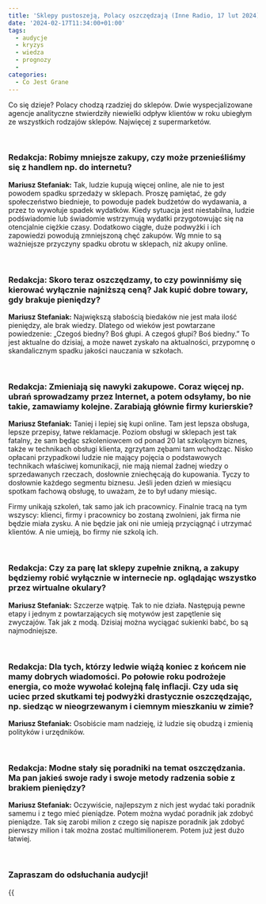 ```yaml
---
title: 'Sklepy pustoszeją, Polacy oszczędzają (Inne Radio, 17 lut 2024)'
date: '2024-02-17T11:34:00+01:00'
tags:
  - audycje
  - kryzys
  - wiedza
  - prognozy
  - 
categories:
  - Co Jest Grane
---
```

Co się dzieje? Polacy chodzą rzadziej do sklepów. Dwie wyspecjalizowane agencje analityczne stwierdziły niewielki odpływ klientów w roku ubiegłym ze wszystkich rodzajów sklepów. Najwięcej z supermarketów.

<br>
 
### Redakcja: Robimy mniejsze zakupy, czy może przenieśliśmy się z handlem np. do internetu?

**Mariusz Stefaniak:**  Tak, ludzie kupują więcej online, ale nie to jest powodem spadku sprzedaży w sklepach. Proszę pamiętać, że gdy społeczeństwo biednieje, to powoduje  padek budżetów do wydawania, a przez to wywołuje spadek wydatków. Kiedy sytuacja jest niestabilna, ludzie podświadomie lub świadomie wstrzymują wydatki przygotowując się na  otencjalnie ciężkie czasy. Dodatkowo ciągłe, duże podwyżki i ich zapowiedzi powodują zmniejszoną chęć zakupów. Wg mnie to są ważniejsze przyczyny spadku obrotu w sklepach, niż  akupy online.
 
<br>
 
### Redakcja: Skoro teraz oszczędzamy, to czy powinniśmy się kierować wyłącznie najniższą ceną? Jak kupić dobre towary, gdy brakuje pieniędzy?

**Mariusz Stefaniak:** Największą słabością biedaków nie jest mała ilość pieniędzy, ale brak wiedzy. Dlatego od wieków jest powtarzane powiedzenie: „Czegoś biedny? Boś głupi. A czegoś głupi? Boś biedny.” To jest aktualne do dzisiaj, a może nawet zyskało na aktualności, przypomnę o skandalicznym spadku jakości nauczania w szkołach. 
 
<br>
 
### Redakcja: Zmieniają się nawyki zakupowe. Coraz więcej np. ubrań sprowadzamy przez Internet, a potem odsyłamy, bo nie takie, zamawiamy kolejne. Zarabiają głównie firmy kurierskie?

**Mariusz Stefaniak:** Taniej i lepiej się kupi online. Tam jest lepsza obsługa, lepsze przepisy, łatwe reklamacje. Poziom obsługi w sklepach jest tak fatalny, że sam będąc szkoleniowcem od ponad 20 lat szkolącym biznes, także w technikach obsługi klienta, zgrzytam zębami tam wchodząc. Nisko opłacani przypadkowi ludzie nie mający pojęcia o podstawowych technikach właściwej komunikacji, nie mają niemal żadnej wiedzy o sprzedawanych rzeczach, dosłownie zniechęcają do kupowania. Tyczy to dosłownie każdego segmentu biznesu. Jeśli jeden dzień w miesiącu spotkam fachową obsługę, to uważam, że to był udany miesiąc.

Firmy unikają szkoleń, tak samo jak ich pracownicy. Finalnie tracą na tym wszyscy: klienci, firmy i pracownicy bo zostaną zwolnieni, jak firma nie będzie miała zysku. A nie będzie jak oni nie umieją przyciągnąć i utrzymać klientów. A nie umieją, bo firmy nie szkolą ich. 
 
<br>
 
### Redakcja:  Czy za parę lat sklepy zupełnie znikną, a zakupy będziemy robić wyłącznie w internecie np. oglądając wszystko przez wirtualne okulary?

**Mariusz Stefaniak:** Szczerze wątpię. Tak to nie działa. Następują pewne etapy i jednym z powtarzających się motywów jest zapętlenie się zwyczajów. Tak jak z modą. Dzisiaj można wyciągać sukienki babć, bo są najmodniejsze. 
 
<br>
 
### Redakcja:  Dla tych, którzy ledwie wiążą koniec z końcem nie mamy dobrych wiadomości. Po połowie roku podrożeje energia, co może wywołać kolejną falę inflacji. Czy uda się uciec przed skutkami tej podwyżki drastycznie oszczędzając, np. siedząc w nieogrzewanym i ciemnym mieszkaniu w zimie?

**Mariusz Stefaniak:**  Osobiście mam nadzieję, iż ludzie się obudzą i zmienią polityków i urzędników. 
 
<br>
 
### Redakcja:  Modne stały się poradniki na temat oszczędzania. Ma pan jakieś swoje rady i swoje metody radzenia sobie z brakiem pieniędzy?

**Mariusz Stefaniak:** Oczywiście, najlepszym z nich jest wydać taki poradnik samemu i z tego mieć pieniądze. Potem można wydać poradnik jak zdobyć pieniądze. Tak się zarobi milion z czego się napisze poradnik jak zdobyć pierwszy milion i tak można zostać multimilionerem. Potem już jest dużo
łatwiej. 
 
<br>

### Zapraszam do odsłuchania audycji!

{{<audio src="audio/CJG_54_2024_02_17.mp3" caption="Zapis audycji CJG, publikowanej na łamach Innego Radia Głuchołazy w dniu 17 lutego 2024">}}
